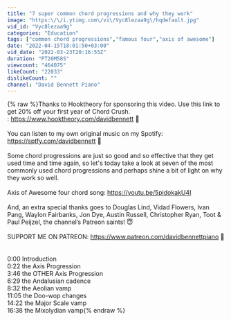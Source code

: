 ```yaml
---
title: "7 super common chord progressions and why they work"
image: "https:\/\/i.ytimg.com\/vi\/Vyc8lezaa9g\/hqdefault.jpg"
vid_id: "Vyc8lezaa9g"
categories: "Education"
tags: ["common chord progressions","famous four","axis of awesome"]
date: "2022-04-15T18:01:50+03:00"
vid_date: "2022-03-23T20:16:55Z"
duration: "PT20M58S"
viewcount: "464075"
likeCount: "22033"
dislikeCount: ""
channel: "David Bennett Piano"
---
```

{% raw %}Thanks to Hooktheory for sponsoring this video. Use this link to get 20% off your first year of Chord Crush.<br />: <a rel="nofollow" target="blank" href="https://www.hooktheory.com/davidbennett">https://www.hooktheory.com/davidbennett</a> 🎼<br /><br /> You can listen to my own original music on my Spotify: <a rel="nofollow" target="blank" href="https://sptfy.com/davidbennett">https://sptfy.com/davidbennett</a> 🎼<br /><br />Some chord progressions are just so good and so effective that they get used time and time again, so let's today take a look at seven of the most commonly used chord progressions and perhaps shine a bit of light on why they work so well.<br /><br />Axis of Awesome four chord song: <a rel="nofollow" target="blank" href="https://youtu.be/5pidokakU4I">https://youtu.be/5pidokakU4I</a><br /><br />And, an extra special thanks goes to Douglas Lind, Vidad Flowers, Ivan Pang, Waylon Fairbanks, Jon Dye, Austin Russell, Christopher Ryan, Toot &amp; Paul Peijzel, the channel’s Patreon saints! 😇<br /><br />SUPPORT ME ON PATREON: <a rel="nofollow" target="blank" href="https://www.patreon.com/davidbennettpiano">https://www.patreon.com/davidbennettpiano</a> 🎹<br /><br /><br />0:00 Introduction<br />0:22 the Axis Progression<br />3:46 the OTHER Axis Progression<br />6:29 the Andalusian cadence<br />8:32 the Aeolian vamp<br />11:05 the Doo-wop changes<br />14:22 the Major Scale vamp<br />16:38 the Mixolydian vamp{% endraw %}
